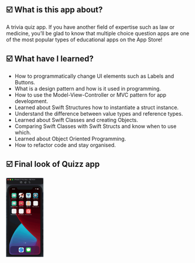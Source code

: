 <h2>☑️ What is this app about?</h2>
<p>A trivia quiz app. If you have another field of expertise such as law or medicine, you’ll be glad to know that multiple choice question apps are one of the most popular types of educational apps on the App Store! </p>
<h2>☑️ What have I learned?</h2>
<ul>
  <li>How to programmatically change UI elements such as Labels and Buttons.</li>
  <li>What is a design pattern and how is it used in programming.</li>
  <li>How to use the Model-View-Controller or MVC pattern for app development.</li>
  <li>Learned about Swift Structures how to instantiate a struct instance.</li>
  <li>Understand the difference between value types and reference types.</li>
  <li>Learned about Swift Classes and creating Objects.</li>
  <li>Comparing Swift Classes with Swift Structs and know when to use which.</li>
  <li>Learned about Object Oriented Programming.</li>
  <li>How to refactor code and stay organised.</li>
</ul>
<h2>☑️ Final look of Quizz app</h2>
<img src="quiz.gif" alt="quiz" width="20%" height="50%">


